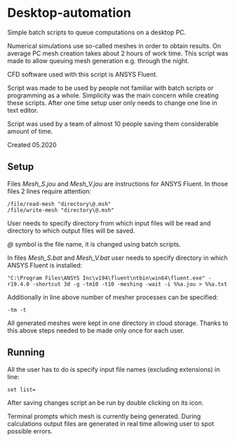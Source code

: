 # Desktop-automation
Simple batch scripts to queue computations on a desktop PC.

Numerical simulations use so-called meshes in order to obtain results. On average PC mesh creation takes about 2 hours of work time. This script was made to allow queuing mesh generation e.g. through the night. 

CFD software used with this script is ANSYS Fluent.

Script was made to be used by people not familiar with batch scripts or programming as a whole. Simplicity was the main concern while creating these scripts. After one time setup user only needs to change one line in text editor. 

Script was used by a team of almost 10 people saving them considerable amount of time.

Created 05.2020

## Setup
Files *Mesh_S.jou* and *Mesh_V.jou* are instructions for ANSYS Fluent. In those files 2 lines require attention:
```
/file/read-mesh "directory\@.msh"
/file/write-mesh "directory\@.msh"
```
User needs to specify directory from which input files will be read and directory to which output files will be saved.

*@* symbol is the file name, it is changed using batch scripts.

In files *Mesh_S.bat* and *Mesh_V.bat* user needs to specify directory in which ANSYS Fluent is installed:
```
"C:\Program Files\ANSYS Inc\v194\fluent\ntbin\win64\fluent.exe" -r19.4.0 -shortcut 3d -g -tm10 -t10 -meshing -wait -i %%a.jou > %%a.txt
```
Additionally in line above number of mesher processes can be specified:
```
-tm -t
```
All generated meshes were kept in one directory in cloud storage. Thanks to this above steps needed to be made only once for each user.

## Running
All the user has to do is specify input file names (excluding extensions) in line:
```
set list=
```
After saving changes script an be run by double clicking on its icon. 

Terminal prompts which mesh is currently being generated. During calculations output files are generated in real time allowing user to spot possible errors.
